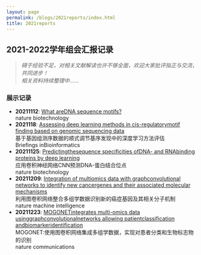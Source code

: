 ```yaml
---
layout: page
permalink: /blogs/2021reports/index.html
title: 2021reports
---
```


## 2021-2022学年组会汇报记录

> *碍于经验不足，对相关文献解读也许不够全面，欢迎大家批评指正与交流，共同进步！*<br>
*相关资料持续整理中……*

### 展示记录

- **20211112**: [What areDNA sequence motifs?](https://Lilian-tju.github.io/blogs/reports/20211112-motifs.pdf)<br>nature biotechnology
- **2021118**: [Assessing deep learning methods in cis-regulatorymotif finding based on genomic sequencing data](https://Lilian-tju.github.io/blogs/reports/20211118-基于基因组测序数据的顺式调节基序发现中的深度学习方法评估.pdf)<br>基于基因组测序数据的顺式调节基序发现中的深度学习方法评估<br>Briefings inBioinformatics
- **20211125**: [Predictingthesequence specificities ofDNA- and RNAbinding proteins by deep learning](https://Lilian-tju.github.io/blogs/reports/20211125-应用卷积神经网络CNN预测DNA-蛋白结合位点_20230815142800.pdf)<br>应用卷积神经网络CNN预测DNA-蛋白结合位点<br>nature biotechnology
- **20211209**: [Integration of multiomics data with graphconvolutional networks to identify new cancergenes and their associated molecular mechanisms](https://Lilian-tju.github.io/blogs/reports/20211209-利用图卷积网络整合多组学数据识别新的癌症基因及其相关分子机制.pdf)<br>利用图卷积网络整合多组学数据识别新的癌症基因及其相关分子机制<br>nature machine intelligence
- **20211223**: [MOGONETintegrates multi-omics data usinggraphconvolutionalnetworks allowing patientclassification andbiomarkeridentification](https://Lilian-tju.github.io/blogs/reports/20211223-MOGONET.pdf)<br>MOGONET:使用图卷积网络集成多组学数据，实现对患者分类和生物标志物的识别<br>nature communications
